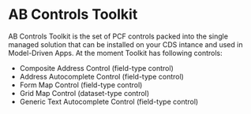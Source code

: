 # AB Controls Toolkit
AB Controls Toolkit is the set of PCF controls packed into the single managed solution that can be installed on your CDS intance and used in Model-Driven Apps.
At the moment Toolkit has following controls:
* Composite Address Control (field-type control)
* Address Autocomplete Control (field-type control)
* Form Map Control (field-type control)
* Grid Map Control (dataset-type control)
* Generic Text Autocomplete Control (field-type control)
